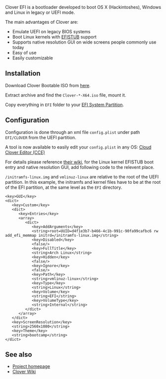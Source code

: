 Clover EFI is a bootloader developed to boot OS X (Hackintoshes), Windows and Linux in legacy or UEFI mode.

The main advantages of Clover are:

*   Emulate UEFI on legacy BIOS systems
*   Boot Linux kernels with [EFISTUB](/index.php/EFISTUB "EFISTUB") support
*   Supports native resolution GUI on wide screens people commonly use today
*   Easy of use
*   Easily customizable

## Installation

Download Clover Bootable ISO from [here](http://sourceforge.net/projects/cloverefiboot/files/Bootable_ISO/).

Extract archive and find the `Clover-*-X64.iso` file, mount it.

Copy everything in `EFI` folder to your [EFI System Partition](/index.php/EFI_System_Partition "EFI System Partition").

## Configuration

Configuration is done through an xml file `config.plist` under path `EFI/CLOVER` from the UEFI partition.

A tool is now available to easily edit your `config.plist` in any OS: [Cloud Clover Editor (CCE)](http://cloudclovereditor.altervista.org/cce/index.php)

For details please reference [their wiki](http://clover-wiki.zetam.org/Home), for the Linux kernel EFISTUB boot entry and native resolution GUI, add following code to the relevent place.

`/initramfs-linux.img` and `vmlinuz-linux` are relative to the root of the UEFI partition. In this example, the initramfs and kernel files have to be at the root of the EFI partition, at the same level as the `EFI` directory.

```
<key>GUI</key>
<dict>
   <key>Custom</key>
   <dict>
      <key>Entries</key>
      <array>
         <dict>
            <key>AddArguments</key>
            <string>root=UUID=d4f1e3b7-b466-4c1b-991c-90fa99cafbc6 rw add_efi_memmap initrd=/initramfs-linux.img</string>
            <key>Disabled</key>
            <false/>
            <key>FullTitle</key>
            <string>Arch Linux</string>
            <key>Hidden</key>
            <false/>
            <key>Ignore</key>
            <false/>
            <key>Path</key>
            <string>vmlinuz-linux</string>
            <key>Type</key>
            <string>Linux</string>
            <key>Volume</key>
            <string>EFI</string>
            <key>VolumeType</key>
            <string>Internal</string>
         </dict>
      </array>
   </dict>
   <key>ScreenResolution</key>
   <string>2560x1080</string>
   <key>Theme</key>
   <string>bootcamp</string>
</dict>

```

## See also

*   [Project homepage](http://sourceforge.net/projects/cloverefiboot/)
*   [Clover Wiki](https://clover-wiki.zetam.org/Home)